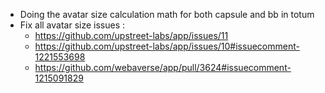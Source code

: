- Doing the avatar size calculation math for both capsule and bb in totum
- Fix all avatar size issues : 
  - https://github.com/upstreet-labs/app/issues/11
  - https://github.com/upstreet-labs/app/issues/10#issuecomment-1221553698
  - https://github.com/webaverse/app/pull/3624#issuecomment-1215091829
